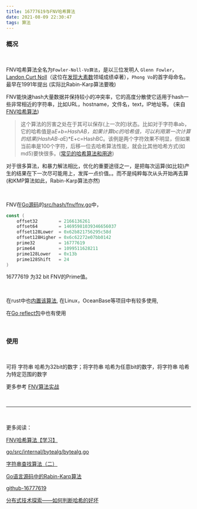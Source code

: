 ```yaml
---
title: 16777619与FNV哈希算法
date: 2021-08-09 22:30:47
tags: 算法
---
```




### 概况

<br>

FNV哈希算法全名为`Fowler-Noll-Vo算法`，是以三位发明人 `Glenn Fowler`，[Landon Curt Noll](https://www.agilealliance.org/author/8079582)（这位在[发现大素数](https://baike.baidu.com/item/%E6%A2%85%E6%A3%AE%E7%B4%A0%E6%95%B0/816141)领域成绩卓著），`Phong Vo`的首字母命名。 最早在1991年提出 (实际比Rabin-Karp算法要晚) 



FNV能快速hash大量数据并保持较小的冲突率，它的高度分散使它适用于hash一些非常相近的字符串，比如URL，hostname，文件名，text，IP地址等。 (来自 [FNV哈希算法](https://blog.csdn.net/hustfoxy/article/details/23687239))



> 这个算法的厉害之处在于其可以保存(上一次的)状态。比如对于字符串ab，它的哈希值是a*E+b=HashAB，如果计算bc的哈希值，可以利用第一次计算的结果(HashAB-a*E)*E+c=HashBC。该例是两个字符效果不明显，但如果当前串是100个字符，后移一位去哈希算法性能，就会比其他哈希方式(如md5)要快很多。([常见的哈希算法和用途](https://zhuanlan.zhihu.com/p/37390018))


对于很多算法，和暴力解法相比，优化的重要途径之一，是把每次运算(如比较)产生的结果在下一次尽可能用上，发挥一点价值。。而不是纯粹每次从头开始再去算(和KMP算法如此，Rabin-Karp算法亦然)


<br>


FNV在[Go源码](https://cloud.tencent.com/developer/section/1142452)的[src/hash/fnv/fnv.go](https://gitee.com/cuishuang/go1.16/blob/master/src/hash/fnv/fnv.go)中，


```go
const (
	offset32        = 2166136261
	offset64        = 14695981039346656037
	offset128Lower  = 0x62b821756295c58d
	offset128Higher = 0x6c62272e07bb0142
	prime32         = 16777619
	prime64         = 1099511628211
	prime128Lower   = 0x13b
	prime128Shift   = 24
)
```


16777619 为32 bit FNV的Prime值。

<br>



在rust中也[内置该算法](https://github.com/rust-lang/rust/search?q=fnv), 在Linux，OceanBase等项目中有较多使用,

在[Go reflect包](https://gitee.com/cuishuang/go1.16/blob/master/src/reflect/type.go#L1471)中也有使用


<br>

### 使用

<br>


可将 字符串 哈希为32bit的数字；将字符串 哈希为任意bit的数字，将字符串 哈希为特定范围的数字


更多参考 [FNV算法实战](https://www.cnblogs.com/charlieroro/p/8486941.html)





<br>


---


<br>

更多阅读：


[FNV哈希算法【学习】](https://www.cnblogs.com/baiyan/archive/2011/04/23/2025701.html)

[go/src/internal/bytealg/bytealg.go](https://github.com/golang/go/blob/master/src/internal/bytealg/bytealg.go)

[字符串查找算法（二）](https://studygolang.com/articles/1191)

[Go语言源码中的Rabin-Karp算法](https://studygolang.com/articles/3553)

[github-16777619](https://github.com/search?p=4&q=16777619&type=Issues)

[分布式技术探索——如何判断哈希的好坏](https://zhuanlan.zhihu.com/p/53710382)





